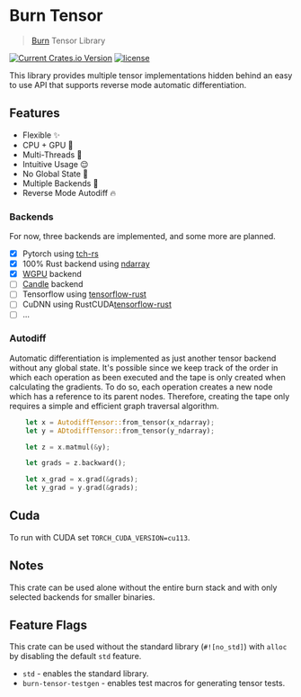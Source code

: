 # Burn Tensor

> [Burn](https://github.com/burn-rs/burn) Tensor Library 

[![Current Crates.io Version](https://img.shields.io/crates/v/burn-tensor.svg)](https://crates.io/crates/burn-tensor)
[![license](https://shields.io/badge/license-MIT%2FApache--2.0-blue)](https://github.com/burn-rs/burn-tensor/blob/master/README.md)

This library provides multiple tensor implementations hidden behind an easy to use API that supports reverse mode automatic differentiation.

## Features

* Flexible ✨
* CPU + GPU 🙏
* Multi-Threads 🚀
* Intuitive Usage 😌
* No Global State 🚫
* Multiple Backends 🦾
* Reverse Mode Autodiff 🔥

### Backends

For now, three backends are implemented, and some more are planned. 

* [X] Pytorch using [tch-rs](https://github.com/LaurentMazare/tch-rs)
* [X] 100% Rust backend using [ndarray](https://github.com/rust-ndarray/ndarray)
* [X] [WGPU](https://github.com/gfx-rs/wgpu) backend
* [ ] [Candle](https://github.com/huggingface/candle) backend
* [ ] Tensorflow using [tensorflow-rust](https://github.com/tensorflow/rust)
* [ ] CuDNN using RustCUDA[tensorflow-rust](https://github.com/Rust-GPU/Rust-CUDA)
* [ ] ...

### Autodiff

Automatic differentiation is implemented as just another tensor backend without any global state.
It's possible since we keep track of the order in which each operation as been executed and the tape is only created when calculating the gradients.
To do so, each operation creates a new node which has a reference to its parent nodes.
Therefore, creating the tape only requires a simple and efficient graph traversal algorithm.

```rust
    let x = AutodiffTensor::from_tensor(x_ndarray);
    let y = ADtodiffTensor::from_tensor(y_ndarray);

    let z = x.matmul(&y);

    let grads = z.backward();

    let x_grad = x.grad(&grads);
    let y_grad = y.grad(&grads);
```

## Cuda

To run with CUDA set `TORCH_CUDA_VERSION=cu113`.

## Notes

This crate can be used alone without the entire burn stack and with only selected backends for smaller binaries.


## Feature Flags

This crate can be used without the standard library (`#![no_std]`) with `alloc` by disabling
the default `std` feature.

* `std` - enables the standard library.
* `burn-tensor-testgen` - enables test macros for generating tensor tests. 

